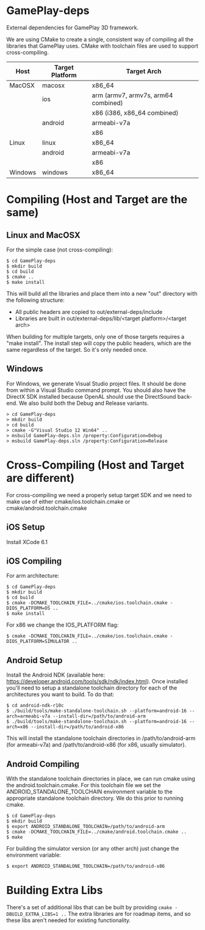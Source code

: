 GamePlay-deps
=============

External dependencies for GamePlay 3D framework.

We are using CMake to create a single, consistent way of compiling all the
libraries that GamePlay uses.  CMake with toolchain files are used to support
cross-compiling.

| Host     | Target Platform             | Target Arch                            
|----------|-----------------------------|----------------------------------------
| MacOSX   | macosx                      | x86_64                                 
|          | ios                         | arm (armv7, armv7s, arm64 combined) 
|          |                             | x86 (i386, x86_64 combined)
|          | android                     | armeabi-v7a
|          |                             | x86
| Linux    | linux                       | x86_64
|          | android                     | armeabi-v7a
|          |                             | x86
| Windows  | windows                     | x86_64


# Compiling (Host and Target are the same)

## Linux and MacOSX

For the simple case (not cross-compiling):

```
$ cd GamePlay-deps
$ mkdir build
$ cd build
$ cmake ..
$ make install
```

This will build all the libraries and place them into a new "out" directory
with the following structure:

* All public headers are copied to out/external-deps/include
* Libraries are built in out/external-deps/lib/\<target platform\>/\<target arch\>

When building for multiple targets, only one of those targets requires a "make
install".  The install step will copy the public headers, which are the same
regardless of the target.  So it's only needed once.

## Windows

For Windows, we generate Visual Studio project files.  It should be done from
within a Visual Studio command prompt.  You should also have the DirectX SDK
installed because OpenAL should use the DirectSound back-end.  We also build
both the Debug and Release variants.

```
> cd GamePlay-deps
> mkdir build
> cd build
> cmake -G"Visual Studio 12 Win64" ..
> msbuild GamePlay-deps.sln /property:Configuration=Debug
> msbuild GamePlay-deps.sln /property:Configuration=Release
```

# Cross-Compiling (Host and Target are different)

For cross-compiling we need a properly setup target SDK and we need to make use
of either cmake/ios.toolchain.cmake or cmake/android.toolchain.cmake

## iOS Setup

Install XCode 6.1

## iOS Compiling

For arm architecture:

```
$ cd GamePlay-deps
$ mkdir build
$ cd build
$ cmake -DCMAKE_TOOLCHAIN_FILE=../cmake/ios.toolchain.cmake -DIOS_PLATFORM=OS ..
$ make install
```

For x86 we change the IOS_PLATFORM flag:

` $ cmake -DCMAKE_TOOLCHAIN_FILE=../cmake/ios.toolchain.cmake -DIOS_PLATFORM=SIMULATOR .. `

## Android Setup

Install the Android NDK (available here:
https://developer.android.com/tools/sdk/ndk/index.html).  Once installed you'll
need to setup a standalone toolchain directory for each of the architectures
you want to build.  To do that:

```
$ cd android-ndk-r10c
$ ./build/tools/make-standalone-toolchain.sh --platform=android-16 --arch=armeabi-v7a --install-dir=/path/to/android-arm
$ ./build/tools/make-standalone-toolchain.sh --platform=android-16 --arch=x86 --install-dir=/path/to/android-x86
```

This will install the standalone toolchain directories in 
/path/to/android-arm (for armeabi-v7a) and /path/to/android-x86 (for x86, usually simulator).

## Android Compiling

With the standalone toolchain directories in place, we can run cmake using the
android.toolchain.cmake.  For this toolchain file we set the
ANDROID_STANDALONE_TOOLCHAIN environment variable to the appropriate standalone
toolchain directory.  We do this prior to running cmake.

```
$ cd GamePlay-deps
$ mkdir build
$ export ANDROID_STANDALONE_TOOLCHAIN=/path/to/android-arm
$ cmake -DCMAKE_TOOLCHAIN_FILE=../cmake/android.toolchain.cmake ..
$ make
```

For building the simulator version (or any other arch) just change the
environment variable:

` $ export ANDROID_STANDALONE_TOOLCHAIN=/path/to/android-x86 `

# Building Extra Libs

There's a set of additional libs that can be built by providing `cmake
-DBUILD_EXTRA_LIBS=1 ..` The extra libraries are for roadmap items, and so
these libs aren't needed for existing functionality.
